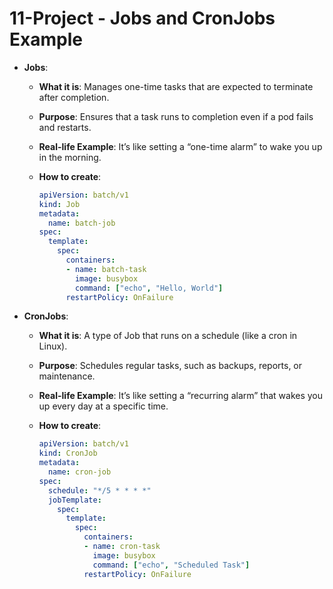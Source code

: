 # 11-Project - Jobs and CronJobs Example

- **Jobs**:
  - **What it is**: Manages one-time tasks that are expected to terminate after completion.
  - **Purpose**: Ensures that a task runs to completion even if a pod fails and restarts.
  - **Real-life Example**: It’s like setting a “one-time alarm” to wake you up in the morning.
  - **How to create**:

       ```yaml
       apiVersion: batch/v1
       kind: Job
       metadata:
         name: batch-job
       spec:
         template:
           spec:
             containers:
             - name: batch-task
               image: busybox
               command: ["echo", "Hello, World"]
             restartPolicy: OnFailure
       ```

- **CronJobs**:
  - **What it is**: A type of Job that runs on a schedule (like a cron in Linux).
  - **Purpose**: Schedules regular tasks, such as backups, reports, or maintenance.
  - **Real-life Example**: It’s like setting a “recurring alarm” that wakes you up every day at a specific time.
  - **How to create**:

       ```yaml
       apiVersion: batch/v1
       kind: CronJob
       metadata:
         name: cron-job
       spec:
         schedule: "*/5 * * * *"
         jobTemplate:
           spec:
             template:
               spec:
                 containers:
                 - name: cron-task
                   image: busybox
                   command: ["echo", "Scheduled Task"]
                 restartPolicy: OnFailure
       ```
